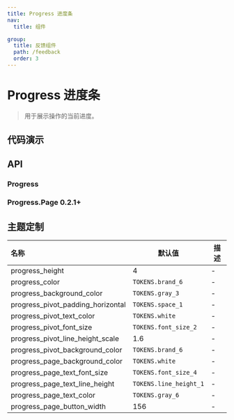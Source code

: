 ```yaml
---
title: Progress 进度条
nav:
  title: 组件

group:
  title: 反馈组件
  path: /feedback
  order: 3
---
```


# Progress 进度条

> 用于展示操作的当前进度。

## 代码演示

<code src="./__fixtures__/basic.tsx"></code>

## API

### Progress

### Progress.Page <Badge>0.2.1+</Badge>

## 主题定制

| 名称                              | 默认值                 | 描述 |
| :-------------------------------- | ---------------------- | ---- |
| progress_height                   | 4                      | -    |
| progress_color                    | `TOKENS.brand_6`       | -    |
| progress_background_color         | `TOKENS.gray_3`        | -    |
| progress_pivot_padding_horizontal | `TOKENS.space_1`       | -    |
| progress_pivot_text_color         | `TOKENS.white`         | -    |
| progress_pivot_font_size          | `TOKENS.font_size_2`   | -    |
| progress_pivot_line_height_scale  | 1.6                    | -    |
| progress_pivot_background_color   | `TOKENS.brand_6`       | -    |
| progress_page_background_color    | `TOKENS.white`         | -    |
| progress_page_text_font_size      | `TOKENS.font_size_4`   | -    |
| progress_page_text_line_height    | `TOKENS.line_height_1` | -    |
| progress_page_text_color          | `TOKENS.gray_6`        | -    |
| progress_page_button_width        | 156                    | -    |
